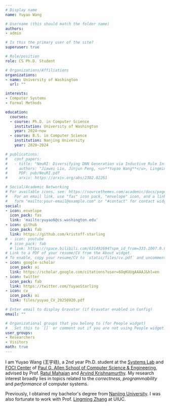 ```yaml
---
# Display name
name: Yuyao Wang

# Username (this should match the folder name)
authors:
- admin

# Is this the primary user of the site?
superuser: true

# Role/position
role: CS Ph.D. Student

# Organizations/Affiliations
organizations:
- name: University of Washington
  url: ""

interests:
- Computer Systems
- Formal Methods

education:
  courses:
  - course: Ph.D. in Computer Science
    institution: University of Washington
    year: 2024~now
  - course: B.S. in Computer Science
    institution: Nanjing University
    year: 2020~2024

# publications:
#   conf_papers:
#   - title: "NeuRI: Diversifying DNN Generation via Inductive Rule Inference"
#     authors: "Jiawei Liu, Jinjun Peng, <u>**Yuyao Wang**</u>, Lingming Zhang"
#     PDF: pub/NeuRI.pdf
#     arxiv: https://arxiv.org/abs/2302.02261

# Social/Academic Networking
# For available icons, see: https://sourcethemes.com/academic/docs/page-builder/#icons
#   For an email link, use "fas" icon pack, "envelope" icon, and a link in the
#   form "mailto:your-email@example.com" or "#contact" for contact widget.
social:
- icon: envelope
  icon_pack: fas
  link: 'mailto:yuyao6@cs.washington.edu'
- icon: github
  icon_pack: fab
  link: https://github.com/kristoff-starling
# - icon: youtube
  # icon_pack: fab
  # link: https://space.bilibili.com/631492694?spm_id_from=333.1007.0.0
# Link to a PDF of your resume/CV from the About widget.
# To enable, copy your resume/CV to `static/files/cv.pdf` and uncomment the lines below.
- icon: google-scholar
  icon_pack: ai
  link: https://scholar.google.com/citations?user=6OqKUUgAAAAJ&hl=en
- icon: twitter
  icon_pack: fab
  link: https://twitter.com/YuyaoStarling
- icon: cv
  icon_pack: ai
  link: files/yuyao_CV_20250920.pdf

# Enter email to display Gravatar (if Gravatar enabled in Config)
email: ""

# Organizational groups that you belong to (for People widget)
#   Set this to `[]` or comment out if you are not using People widget.
user_groups:
- Researchers
- Visitors
math: true
---
```


I am Yuyao Wang (王宇峣), a 2nd year Ph.D. student at the [Systems Lab](https://syslab.cs.washington.edu/) and [FOCI Center](https://foci.uw.edu) of [Paul G. Allen School of Computer Science & Engineering](https://www.cs.washington.edu/), advised by Prof. [Ratul Mahajan](https://ratul.org) and [Arvind Krishnamurthy](https://www.cs.washington.edu/people/faculty/arvind). My research interest broadly lies in topics related to the *correctness*, *programmability* and *performance* of computer systems. 

Previously, I obtained my bachelor's degree from [Nanjing University](https://www.nju.edu.cn/en). I was also fortunate to work with Prof. [Lingming Zhang](https://lingming.cs.illinois.edu/) at UIUC.

<!-- I am Yuyao Wang (王宇峣), a senior student in Computer Science (Elite Class) at [Nanjing University](https://www.nju.edu.cn/en). 

I have been attached to programming and algorithm design since middle school and aspire to bring elegant solutions for tackling *real-world* problems. -->
